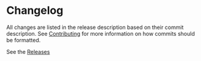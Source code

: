 # Changelog

All changes are listed in the release description based on their commit description. See [Contributing](CONTRIBUTING.md#commits) for more information on how commits should be formatted.

See the [Releases](https://github.com/sahma19/podsalsa/releases)
